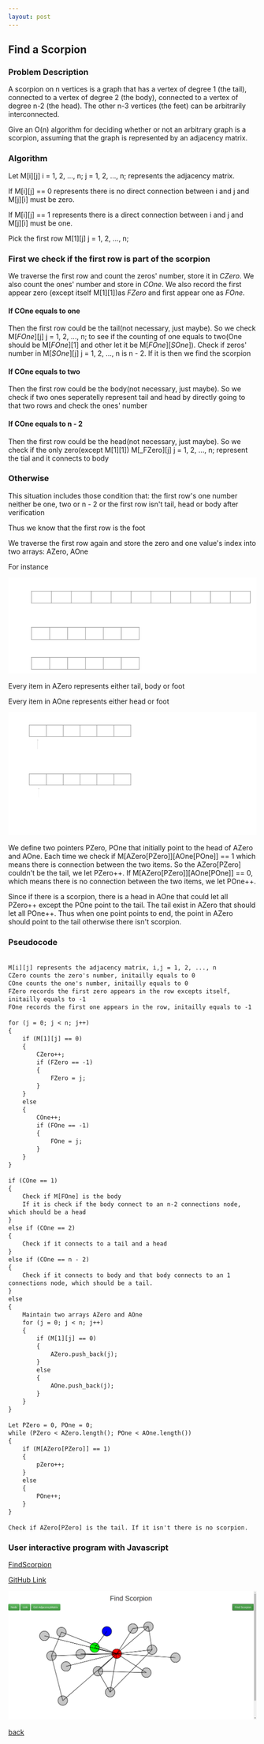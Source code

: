 ```yaml
---
layout: post
---
```


## Find a Scorpion


### Problem Description

A scorpion on n vertices is a graph that has a vertex of degree 1 (the tail), connected to a vertex of degree
2 (the body), connected to a vertex of degree n-2 (the head). The other n-3 vertices (the feet) can be
arbitrarily interconnected.

Give an O(n) algorithm for deciding whether or not an arbitrary graph is a scorpion, assuming that the
graph is represented by an adjacency matrix.


### Algorithm

Let M[i][j] i = 1, 2, ..., n;  j = 1, 2, ..., n; represents the adjacency matrix.

If M[i][j] == 0 represents there is no direct connection between i and j and M[j][i] must be zero.

If M[i][j] == 1 represents there is a direct connection between i and j and M[j][i] must be one.

Pick the first row M[1][j] j = 1, 2, ..., n;

### First we check if the first row is part of the scorpion

We traverse the first row and count the zeros' number, store it in _CZero_. We also count the ones' number and store in _COne_. We also record the first appear zero (except itself M[1][1])as _FZero_ and first appear one as _FOne_.

#### If COne equals to one

Then the first row could be the tail(not necessary, just maybe).
So we check M[_FOne_][j] j = 1, 2, ..., n; to see if the counting of one equals to two(One should be M[_FOne_][1] and other let it be M[_FOne_][_SOne_]). Check if zeros' number in M[_SOne_][j] j = 1, 2, ..., n is n - 2. If it is then we find the scorpion

#### If COne equals to two

Then the first row could be the body(not necessary, just maybe).
So we check if two ones seperatelly represent tail and head by directly going to that two rows and check the ones' number

#### If COne equals to n - 2

Then the first row could be the head(not necessary, just maybe).
So we check if the only zero(except M[1][1]) M[_FZero][j] j = 1, 2, ..., n; represent the tial and it connects to body

### Otherwise

This situation includes those condition that: the first row's one number neither be one, two or n - 2 or the first row isn't tail, head or body after verification

Thus we know that the first row is the foot

We traverse the first row again and store the zero and one value's index into two arrays: AZero, AOne

For instance

![](assets/images/FS_Array.png)

Every item in AZero represents either tail, body or foot

Every item in AOne represents either head or foot

![](assets/images/FS_Array_Point.png)

We define two pointers PZero, POne that initially point to the head of AZero and AOne. Each time we check if M[AZero[PZero]][AOne[POne]] == 1 which means there is connection between the two items. So the AZero[PZero] couldn't be the tail, we let PZero++. If M[AZero[PZero]][AOne[POne]] == 0, which means there is no connection between the two items, we let POne++.

Since if there is a scorpion, there is a head in AOne that could let all PZero++ except the POne point to the tail. The tail exist in AZero that should let all POne++. Thus when one point points to end, the point in AZero should point to the tail otherwise there isn't scorpion.

### Pseudocode

```pseudocode

M[i][j] represents the adjacency matrix, i,j = 1, 2, ..., n
CZero counts the zero's number, initailly equals to 0
COne counts the one's number, initailly equals to 0
FZero records the first zero appears in the row excepts itself, initailly equals to -1
FOne records the first one appears in the row, initailly equals to -1

for (j = 0; j < n; j++)
{
	if (M[1][j] == 0)
	{
		CZero++;
		if (FZero == -1)
		{
			FZero = j;
		}
	}
	else
	{
		COne++;
		if (FOne == -1)
		{
			FOne = j;
		}
	}
}

if (COne == 1)
{
	Check if M[FOne] is the body
	If it is check if the body connect to an n-2 connections node, which should be a head
}
else if (COne == 2)
{
	Check if it connects to a tail and a head
}
else if (COne == n - 2)
{
	Check if it connects to body and that body connects to an 1 connections node, which should be a tail.
}
else
{
	Maintain two arrays AZero and AOne
	for (j = 0; j < n; j++)
	{
		if (M[1][j] == 0)
		{
			AZero.push_back(j);
		}
		else
		{
			AOne.push_back(j);
		}
	}
}

Let PZero = 0, POne = 0;
while (PZero < AZero.length(); POne < AOne.length())
{
	if (M[AZero[PZero]] == 1)
	{
		pZero++;
	}
	else
	{
		POne++;
	}
}

Check if AZero[PZero] is the tail. If it isn't there is no scorpion.

```

### User interactive program with Javascript

[FindScorpion](assets/source/FindScorpion/index.html)

[GitHub Link](https://github.com/AlaricZeng/FindScorpion.git)

![](assets/images/FindScorpionJS.png)

[back](./)
